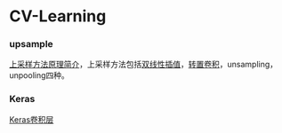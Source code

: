 # CV-Learning

### upsample
[上采样方法原理简介](https://www.jianshu.com/p/587c3a45df67)，上采样方法包括[双线性插值](https://blog.csdn.net/zhanly19/article/details/99718242)，[转置卷积](https://blog.csdn.net/LoseInVain/article/details/81098502)，unsampling，unpooling四种。


### Keras
[Keras卷积层](https://www.pyimagesearch.com/2018/12/31/keras-conv2d-and-convolutional-layers/)
